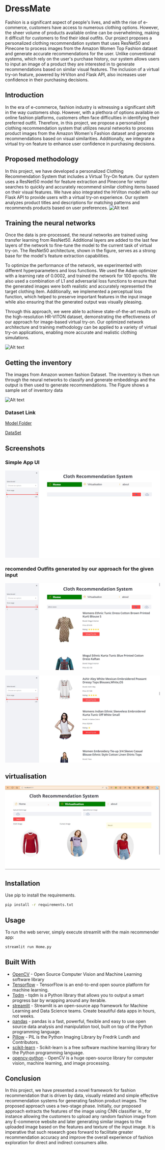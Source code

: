 # DressMate

Fashion is a significant aspect of people's lives, and with the rise of e-commerce, customers have access to numerous clothing options. However, the sheer volume of products available online can be overwhelming, making it difficult for customers to find their ideal outfits. Our project proposes a personalized clothing recommendation system that uses ResNet50 and Pinecone to process images from the Amazon Women Top Fashion dataset and generate accurate recommendations for the user. Unlike conventional systems, which rely on the user's purchase history, our system allows users to input an image of a product they are interested in to generate recommendations based on similar visual features. The inclusion of a virtual try-on feature, powered by HrViton and Flask API, also increases user confidence in their purchasing decisions.

## Introduction

In the era of e-commerce, fashion industry is witnessing a significant shift in the way customers shop. However, with a plethora of options available on online fashion platforms, customers often face difficulties in identifying their preferred outfit. Therefore, in this project, we propose a personalized clothing recommendation system that utilizes neural networks to process product images from the Amazon Women's Fashion dataset and generate recommendations based on visual similarities. Additionally, we integrate a virtual try-on feature to enhance user confidence in purchasing decisions.

##  Proposed methodology

In this project, we have developed a personalized Clothing Recommendation System that includes a Virtual Try-On feature. Our system uses a ResNet50 model for feature extraction and Pinecone for vector searches to quickly and accurately recommend similar clothing items based on their visual features. We have also integrated the HrViton model with our Flask API to provide users with a virtual try-on experience. Our system analyzes product titles and descriptions for matching patterns and recommends products based on user preferences.
![Alt text](https://github.com/sonu275981/Clothing-recommender-system/blob/2d64eecc5eec75f86d67bf15d59d87598b7f1a90/Demo/work-model.png?raw=true "Face-Recognition-Attendance-System")

## Training the neural networks

Once the data is pre-processed, the neural networks are trained using transfer learning from ResNet50. Additional layers are added to the last few layers of the network to fine-tune the model to the current task of virtual try-on. The ResNet50 architecture, shown in the figure, serves as a strong base for the model's feature extraction capabilities.

To optimize the performance of the network, we experimented with different hyperparameters and loss functions. We used the Adam optimizer with a learning rate of 0.0002, and trained the network for 100 epochs. We also used a combination of L1 and adversarial loss functions to ensure that the generated images were both realistic and accurately represented the target clothing item. Additionally, we implemented a perceptual loss function, which helped to preserve important features in the input image while also ensuring that the generated output was visually pleasing.

Through this approach, we were able to achieve state-of-the-art results on the high-resolution HR-VITON dataset, demonstrating the effectiveness of our approach for image-based virtual try-on. Our optimized network architecture and training methodology can be applied to a variety of virtual try-on applications, enabling more accurate and realistic clothing simulations.

![Alt text](https://github.com/sonu275981/Clothing-recommender-system/blob/72528f2b4197cc5010227068ec72cd10f71214d4/Demo/resnet.png?raw=true "Face-Recognition-Attendance-System")

## Getting the inventory

The images from Amazon women fashion Dataset. The 
inventory is then run through the neural networks to classify and generate embeddings and the output 
is then used to generate recommendations. The Figure shows a sample set of inventory data

![Alt text](https://github.com/sonu275981/Clothing-recommender-system/blob/1e51a0d1db0e171e8d496524aa95a0098241fb1b/Demo/inventry.png?raw=true "Face-Recognition-Attendance-System")

### Dataset Link

[Model Folder](https://drive.google.com/drive/folders/1bPBVRwUHTPhJlj7C2D_EtzAqJXnqM-Ci?usp=share_link)

[DataSet](https://drive.google.com/file/d/18_qpMawlFJNwwohS-X4wrgVBQWwYz1sU/view?usp=share_link)

## Screenshots

### Simple App UI

![Alt text](images/image_appUI.jpg)

### recomended Outfits generated by our approach for the given input 

![Alt text](images/image-2.jpg)


![Alt text](images/image_3.jpg)

## virtualisation

![Alt text](images/image_4.jpg)

## Installation

Use pip to install the requirements.

~~~bash
pip install -r requirements.txt
~~~

## Usage

To run the web server, simply execute streamlit with the main recommender app:

```bash
streamlit run Home.py
```

## Built With

- [OpenCV]() - Open Source Computer Vision and Machine Learning software library
- [Tensorflow]() - TensorFlow is an end-to-end open source platform for machine learning.
- [Tqdm]() - tqdm is a Python library that allows you to output a smart progress bar by wrapping around any iterable.
- [streamlit]() - Streamlit is an open-source app framework for Machine Learning and Data Science teams. Create beautiful data apps in hours, not weeks.
- [pandas]() - pandas is a fast, powerful, flexible and easy to use open source data analysis and manipulation tool, built on top of the Python programming language.
- [Pillow]() - PIL is the Python Imaging Library by Fredrik Lundh and Contributors.
- [scikit-learn]() - Scikit-learn is a free software machine learning library for the Python programming language.
- [opencv-python]() - OpenCV is a huge open-source library for computer vision, machine learning, and image processing.

## Conclusion

In this project, we have presented a novel framework for fashion recommendation that is driven by data, 
visually related and simple effective recommendation systems for generating fashion product images. 
The proposed approach uses a two-stage phase. Initially, our proposed approach extracts the features 
of the image using CNN classifier ie., for instance allowing the customers to upload any random 
fashion image from any E-commerce website and later generating similar images to the uploaded image 
based on the features and texture of the input image. It is imperative that such research goes forward 
to facilitate greater recommendation accuracy and improve the overall experience of fashion 
exploration for direct and indirect consumers alike.
